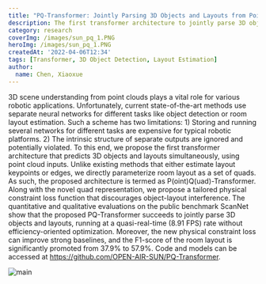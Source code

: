 ```yaml
---
title: "PQ-Transformer: Jointly Parsing 3D Objects and Layouts from Point Clouds"
description: The first transformer architecture to jointly parse 3D objects and layouts.
category: research
coverImg: /images/sun_pq_1.PNG
heroImg: /images/sun_pq_1.PNG
createdAt: '2022-04-06T12:34'
tags: [Transformer, 3D Object Detection, Layout Estimation]
author:
  name: Chen, Xiaoxue
---
```


3D scene understanding from point clouds plays a vital role for various robotic applications. Unfortunately, current state-of-the-art methods use separate neural networks for different tasks like object detection or room layout estimation. Such a scheme has two limitations: 1) Storing and running several networks for different tasks are expensive for typical robotic platforms. 2) The intrinsic structure of separate outputs are ignored and potentially violated. To this end, we propose the first transformer architecture that predicts 3D objects and layouts simultaneously, using point cloud inputs. Unlike existing methods that either estimate layout keypoints or edges, we directly parameterize room layout as a set of quads. As such, the proposed architecture is termed as P(oint)Q(uad)-Transformer. Along with the novel quad representation, we propose a tailored physical constraint loss function that discourages object-layout interference. The quantitative and qualitative evaluations on the public benchmark ScanNet show that the proposed PQ-Transformer succeeds to jointly parse 3D objects and layouts, running at a quasi-real-time (8.91 FPS) rate without efficiency-oriented optimization. Moreover, the new physical constraint loss can improve strong baselines, and the F1-score of the room layout is significantly promoted from 37.9% to 57.9%. Code and models can be accessed at https://github.com/OPEN-AIR-SUN/PQ-Transformer.

![main](/images/sun_pq_2.PNG)